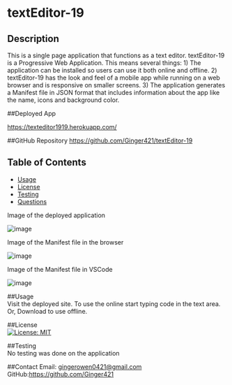# textEditor-19


## Description
This is a single page application that functions as a text editor. textEditor-19 is a Progressive Web Application. This means several things: 1) The application can be installed so users can use it both online and offline. 2) textEditor-19 has the look and feel of a mobile app while running on a web browser and is responsive on smaller screens. 3) The application generates a Manifest file in JSON format that includes information about the app like the name, icons and background color. 

##Deployed App

https://texteditor1919.herokuapp.com/

##GitHub Repository
https://github.com/Ginger421/textEditor-19

## Table of Contents
* [Usage](#usage)
* [License](#)
* [Testing](#testing)
* [Questions](#questions)

Image of the deployed application

![image](https://user-images.githubusercontent.com/101539821/193646755-b632ffcf-1f37-4e46-af59-3305f0078824.png)

Image of the Manifest file in the browser

![image](https://user-images.githubusercontent.com/101539821/193658645-34630bc3-c167-4817-bf40-3dee37e8506e.png)

Image of the Manifest file in VSCode

![image](https://user-images.githubusercontent.com/101539821/223192474-f5c60d74-8899-4f11-97f7-9ba73f4e9792.png)

##Usage
<br>
Visit the deployed site. To use the online start typing code in the text area. Or, Download to use offline.

##License
<br>
[![License: MIT](https://img.shields.io/badge/License-MIT-yellow.svg)](https://opensource.org/licenses/MIT)

##Testing
<br>
No testing was done on the application

##Contact
Email: gingerowen0421@gmail.com
GitHub:https://github.com/Ginger421
